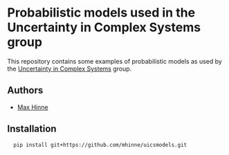 
# Probabilistic models used in the Uncertainty in Complex Systems group

This repository contains some examples of probabilistic models as used by the [Uncertainty in Complex Systems](https://maxhinne.github.io/uncertainty-in-complex-systems/) group.

## Authors

- [Max Hinne](https://www.maxhinne.com)

## Installation

```bash
  pip install git+https://github.com/mhinne/uicsmodels.git
```
